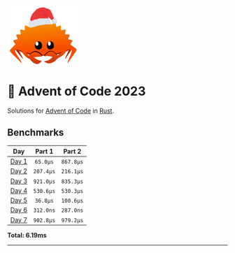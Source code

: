<img src="./.assets/christmas_ferris.png" width="164">

# 🎄 Advent of Code 2023

Solutions for [Advent of Code](https://adventofcode.com/) in [Rust](https://www.rust-lang.org/).

<!--- advent_readme_stars table --->

<!--- benchmarking table --->

## Benchmarks

|           Day            |  Part 1   |  Part 2   |
| :----------------------: | :-------: | :-------: |
| [Day 1](./src/bin/01.rs) | `65.0µs`  | `867.8µs` |
| [Day 2](./src/bin/02.rs) | `207.4µs` | `216.1µs` |
| [Day 3](./src/bin/03.rs) | `921.0µs` | `835.3µs` |
| [Day 4](./src/bin/04.rs) | `530.6µs` | `530.3µs` |
| [Day 5](./src/bin/05.rs) | `36.8µs`  | `100.6µs` |
| [Day 6](./src/bin/06.rs) | `312.0ns` | `287.0ns` |
| [Day 7](./src/bin/07.rs) | `902.8µs` | `979.2µs` |

**Total: 6.19ms**

<!--- benchmarking table --->

---
